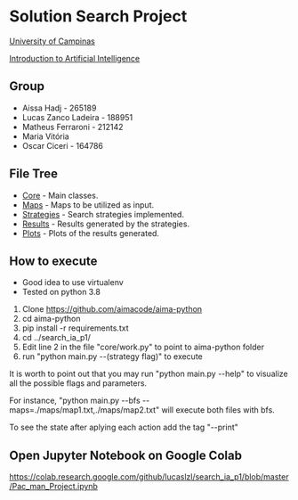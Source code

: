 # Solution Search Project
[University of Campinas](https://www.unicamp.br/unicamp/)

[Introduction to Artificial Intelligence](https://www.dac.unicamp.br/portal/caderno-de-horarios/2020/1/S/P/IC/MO416)

## Group

* Aissa Hadj - 265189
* Lucas Zanco Ladeira - 188951
* Matheus Ferraroni - 212142
* Maria Vitória
* Oscar Ciceri - 164786

## File Tree

* [Core](https://github.com/lucaslzl/search_ia_p1/tree/master/core) - Main classes.
* [Maps](https://github.com/lucaslzl/search_ia_p1/tree/master/maps) - Maps to be utilized as input.
* [Strategies](https://github.com/lucaslzl/search_ia_p1/tree/master/strategies) - Search strategies implemented.
* [Results](https://github.com/lucaslzl/search_ia_p1/tree/master/results) - Results generated by the strategies.
* [Plots](https://github.com/lucaslzl/search_ia_p1/tree/master/plots) - Plots of the results generated.



## How to execute

* Good idea to use virtualenv
* Tested on python 3.8

1. Clone https://github.com/aimacode/aima-python
2. cd aima-python
3. pip install -r requirements.txt
4. cd ../search_ia_p1/
5. Edit line 2 in the file "core/work.py" to point to aima-python folder
6. run "python main.py --(strategy flag)" to execute

It is worth to point out that you may run "python main.py --help" to visualize all the possible flags and parameters.


For instance, "python main.py --bfs --maps=./maps/map1.txt,./maps/map2.txt" will execute both files with bfs.

To see the state after aplying each action add the tag "--print"


## Open Jupyter Notebook on Google Colab

https://colab.research.google.com/github/lucaslzl/search_ia_p1/blob/master/Pac_man_Project.ipynb
